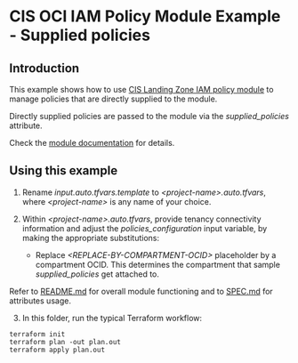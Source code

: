 # CIS OCI IAM Policy Module Example - Supplied policies

## Introduction

This example shows how to use [CIS Landing Zone IAM policy module](../..) to manage policies that are directly supplied to the module.

Directly supplied policies are passed to the module via the *supplied_policies* attribute.

Check the [module documentation](../../README.md) for details.

## Using this example
1. Rename *input.auto.tfvars.template* to *\<project-name\>.auto.tfvars*, where *\<project-name\>* is any name of your choice.

2. Within *\<project-name\>.auto.tfvars*, provide tenancy connectivity information and adjust the *policies_configuration* input variable, by making the appropriate substitutions:
   - Replace *\<REPLACE-BY-COMPARTMENT-OCID\>* placeholder by a compartment OCID. This determines the compartment that sample *supplied_policies* get attached to. 
   
Refer to [README.md](../../README.md) for overall module functioning and to [SPEC.md](../../SPEC.md) for attributes usage.

3. In this folder, run the typical Terraform workflow:
```
terraform init
terraform plan -out plan.out
terraform apply plan.out
```